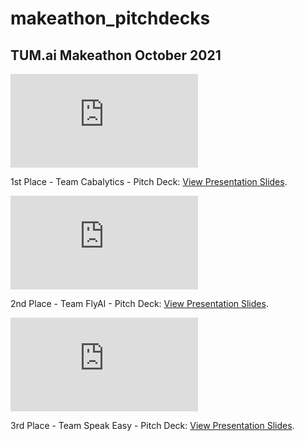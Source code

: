 # makeathon_pitchdecks

## TUM.ai Makeathon October 2021

<object data="http://yoursite.com/the.pdf" type="application/pdf" width="700px" height="700px">
    <embed src="http://yoursite.com/the.pdf">
        <p>1st Place - Team Cabalytics - Pitch Deck: <a href="https://app.pitch.com/app/public/player/f190a4b1-e75f-4214-8029-d42ce60aaead/65866b63-9d22-4d81-8f40-f9301d495238">View Presentation Slides</a>.</p>
    </embed>
</object>


<object data="http://yoursite.com/the.pdf" type="application/pdf" width="700px" height="700px">
    <embed src="http://yoursite.com/the.pdf">
        <p>2nd Place - Team FlyAI - Pitch Deck: <a href="https://github.com/tum-ai/makeathon_pitchdecks/blob/main/FlyAI_Info.pdf">View Presentation Slides</a>.</p>
    </embed>
</object>

<object data="http://yoursite.com/the.pdf" type="application/pdf" width="700px" height="700px">
    <embed src="http://yoursite.com/the.pdf">
        <p>3rd Place - Team Speak Easy - Pitch Deck: <a href="https://github.com/tum-ai/makeathon_pitchdecks">View Presentation Slides</a>.</p>
    </embed>
</object>
